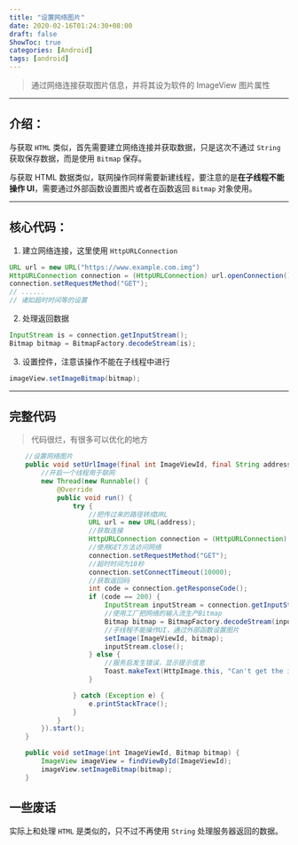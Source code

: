 ```yaml
---
title: "设置网络图片"
date: 2020-02-16T01:24:30+08:00
draft: false
ShowToc: true
categories: [Android]
tags: [android]
---
```


> 通过网络连接获取图片信息，并将其设为软件的 ImageView 图片属性

---

## 介绍：

与获取 `HTML` 类似，首先需要建立网络连接并获取数据，只是这次不通过 `String` 获取保存数据，而是使用 `Bitmap` 保存。

与获取 HTML 数据类似，联网操作同样需要新建线程，要注意的是**在子线程不能操作 UI**，需要通过外部函数设置图片或者在函数返回 `Bitmap` 对象使用。

---

## 核心代码：

1. 建立网络连接，这里使用 `HttpURLConnection`

```java
URL url = new URL("https://www.example.com.img")
HttpURLConnection connection = (HttpURLConnection) url.openConnection();
connection.setRequestMethod("GET");
// ......
// 诸如超时时间等的设置
```

2. 处理返回数据

```java
InputStream is = connection.getInputStream();
Bitmap bitmap = BitmapFactory.decodeStream(is);
```

3. 设置控件，注意该操作不能在子线程中进行

```java
imageView.setImageBitmap(bitmap);
```

---

## 完整代码

> 代码很烂，有很多可以优化的地方

```java
    //设置网络图片
    public void setUrlImage(final int ImageViewId, final String address) {
        //开启一个线程用于联网
        new Thread(new Runnable() {
            @Override
            public void run() {
                try {
                    //把传过来的路径转成URL
                    URL url = new URL(address);
                    //获取连接
                    HttpURLConnection connection = (HttpURLConnection) url.openConnection();
                    //使用GET方法访问网络
                    connection.setRequestMethod("GET");
                    //超时时间为10秒
                    connection.setConnectTimeout(10000);
                    //获取返回码
                    int code = connection.getResponseCode();
                    if (code == 200) {
                        InputStream inputStream = connection.getInputStream();
                        //使用工厂把网络的输入流生产Bitmap
                        Bitmap bitmap = BitmapFactory.decodeStream(inputStream);
                        //子线程不能操作UI，通过外部函数设置图片
                        setImage(ImageViewId, bitmap);
                        inputStream.close();
                    } else {
                        //服务启发生错误，显示提示信息
                        Toast.makeText(HttpImage.this, "Can't get the image from Internet.", Toast.LENGTH_SHORT).show();
                    }

                } catch (Exception e) {
                    e.printStackTrace();
                }
            }
        }).start();
    }

    public void setImage(int ImageViewId, Bitmap bitmap) {
        ImageView imageView = findViewById(ImageViewId);
        imageView.setImageBitmap(bitmap);
    }
```

## 一些废话

实际上和处理 `HTML` 是类似的，只不过不再使用 `String` 处理服务器返回的数据。
